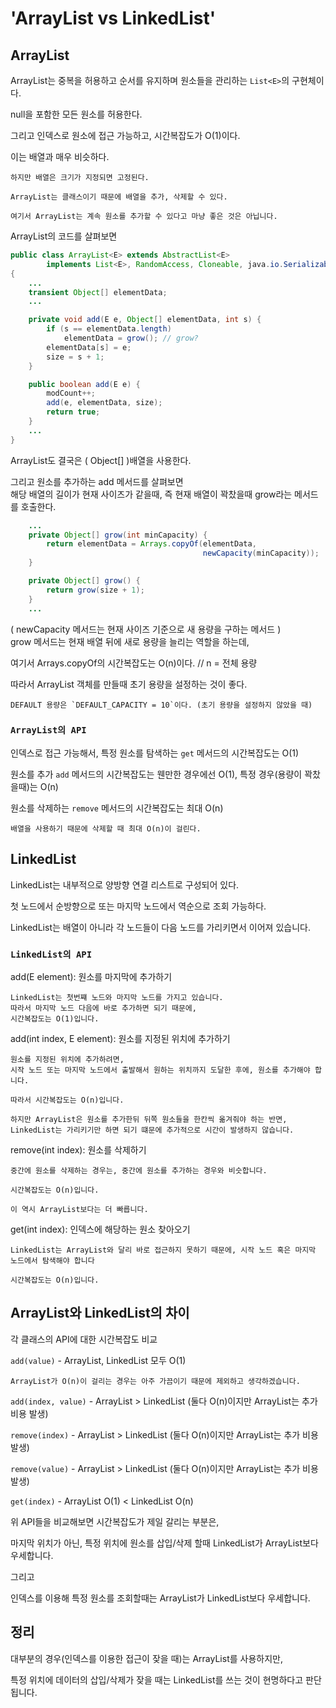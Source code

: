 # 'ArrayList vs LinkedList'

## ArrayList

ArrayList는 중복을 허용하고 순서를 유지하며 원소들을 관리하는 ```List<E>```의 구현체이다.

null을 포함한 모든 원소를 허용한다.

그리고 인덱스로 원소에 접근 가능하고, 시간복잡도가 O(1)이다.

이는 배열과 매우 비슷하다.

    하지만 배열은 크기가 지정되면 고정된다.

    ArrayList는 클래스이기 때문에 배열을 추가, 삭제할 수 있다.

`여기서 ArrayList는 계속 원소를 추가할 수 있다고 마냥 좋은 것은 아닙니다.`

ArrayList의 코드를 살펴보면

```java
public class ArrayList<E> extends AbstractList<E>
        implements List<E>, RandomAccess, Cloneable, java.io.Serializable
{
    ...
    transient Object[] elementData;
    ...

    private void add(E e, Object[] elementData, int s) {
        if (s == elementData.length)
            elementData = grow(); // grow?
        elementData[s] = e;
        size = s + 1;
    }

    public boolean add(E e) {
        modCount++;
        add(e, elementData, size);
        return true;
    }
    ...
}
```

ArrayList도 결국은 ( Object[] )배열을 사용한다.

그리고 원소를 추가하는 add 메서드를 살펴보면<br>
해당 배열의 길이가 현재 사이즈가 같을때, 즉 현재 배열이 꽉찼을때 grow라는 메서드를 호출한다.

```java
    ...
    private Object[] grow(int minCapacity) {
        return elementData = Arrays.copyOf(elementData,
                                           newCapacity(minCapacity));
    }

    private Object[] grow() {
        return grow(size + 1);
    }
    ...
```

( newCapacity 메서드는 현재 사이즈 기준으로 새 용량을 구하는 메서드 )<br>
grow 메서드는 현재 배열 뒤에 새로 용량을 늘리는 역할을 하는데,

여기서 Arrays.copyOf의 시간복잡도는 O(n)이다. // n = 전체 용량

따라서 ArrayList 객체를 만들때 초기 용량을 설정하는 것이 좋다.
    
    DEFAULT 용량은 `DEFAULT_CAPACITY = 10`이다. (초기 용량을 설정하지 않았을 때)

### `ArrayList의 API`

인덱스로 접근 가능해서, 특정 원소를 탐색하는 `get` 메서드의 시간복잡도는 O(1)

원소를 추가 `add` 메서드의 시간복잡도는 웬만한 경우에선 O(1), 특정 경우(용량이 꽉찼을때)는 O(n)

원소를 삭제하는 `remove` 메서드의 시간복잡도는 최대 O(n)
    
    배열을 사용하기 때문에 삭제할 때 최대 O(n)이 걸린다.

## LinkedList

LinkedList는 내부적으로 양방향 연결 리스트로 구성되어 있다.

첫 노드에서 순방향으로 또는 마지막 노드에서 역순으로 조회 가능하다.

LinkedList는 배열이 아니라 각 노드들이 다음 노드를 가리키면서 이어져 있습니다.

### `LinkedList의 API`

add(E element): 원소를 마지막에 추가하기

    LinkedList는 첫번쨰 노드와 마지막 노드를 가지고 있습니다.
    따라서 마지막 노드 다음에 바로 추가하면 되기 때문에,
    시간복잡도는 O(1)입니다.


add(int index, E element): 원소를 지정된 위치에 추가하기

    원소를 지정된 위치에 추가하려면,
    시작 노드 또는 마지막 노드에서 출발해서 원하는 위치까지 도달한 후에, 원소를 추가해야 합니다.

    따라서 시간복잡도는 O(n)입니다.
    
    하지만 ArrayList은 원소를 추가한뒤 뒤쪽 원소들을 한칸씩 옮겨줘야 하는 반면,
    LinkedList는 가리키기만 하면 되기 떄문에 추가적으로 시간이 발생하지 않습니다.

remove(int index): 원소를 삭제하기

    중간에 원소를 삭제하는 경우는, 중간에 원소를 추가하는 경우와 비슷합니다.

    시간복잡도는 O(n)입니다.

    이 역시 ArrayList보다는 더 빠릅니다.

get(int index): 인덱스에 해당하는 원소 찾아오기

    LinkedList는 ArrayList와 달리 바로 접근하지 못하기 때문에, 시작 노드 혹은 마지막 노드에서 탐색해야 합니다

    시간복잡도는 O(n)입니다.

## ArrayList와 LinkedList의 차이

각 클래스의 API에 대한 시간복잡도 비교

`add(value)` - ArrayList, LinkedList 모두 O(1)

    ArrayList가 O(n)이 걸리는 경우는 아주 가끔이기 때문에 제외하고 생각하겠습니다.

`add(index, value)` - ArrayList > LinkedList (둘다 O(n)이지만 ArrayList는 추가 비용 발생)

`remove(index)` - ArrayList > LinkedList (둘다 O(n)이지만 ArrayList는 추가 비용 발생)

`remove(value)` - ArrayList > LinkedList (둘다 O(n)이지만 ArrayList는 추가 비용 발생)

`get(index)` - ArrayList O(1) < LinkedList O(n)

위 API들을 비교해보면 시간복잡도가 제일 갈리는 부분은,

마지막 위치가 아닌, 특정 위치에 원소를 삽입/삭제 할때 LinkedList가 ArrayList보다 우세합니다.

그리고

인덱스를 이용해 특정 원소를 조회할때는 ArrayList가 LinkedList보다 우세합니다.

## 정리

대부분의 경우(인덱스를 이용한 접근이 잦을 때)는 ArrayList를 사용하지만,

특정 위치에 데이터의 삽입/삭제가 잦을 때는 LinkedList를 쓰는 것이 현명하다고 판단됩니다.